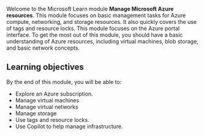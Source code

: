 Welcome to the Microsoft Learn module **Manage Microsoft Azure resources**. This module focuses on basic management tasks for Azure compute, networking, and storage resources. It also quickly covers the use of tags and resource locks. This module focuses on the Azure portal interface.
To get the most out of this module, you should have a basic understanding of Azure resources, including virtual machines, blob storage, and basic network concepts.

## Learning objectives
 By the end of this module, you will be able to:
* Explore an Azure subscription.
* Manage virtual machines
* Manage virtual networks
* Manage storage
* Use tags and resource locks.
* Use Copilot to help manage infrastructure.